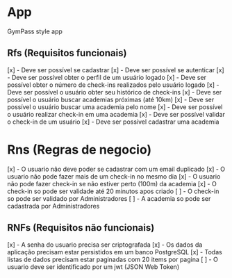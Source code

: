 # App

GymPass style app

## Rfs (Requisitos funcionais)

  [x] - Deve ser possível se cadastrar
  [x] - Deve ser possível se autenticar
  [x] - Deve ser possível obter o perfil de um usuário logado
  [x] - Deve ser possível obter o número de check-ins realizados pelo usuário logado
  [x] - Deve ser possível o usuário obter seu histórico de check-ins
  [x] - Deve ser possível o usuário buscar academias próximas (até 10km)
  [x] - Deve ser possível o usuário buscar uma academia pelo nome
  [x] - Deve ser possível o usuário realizar check-in em uma academia
  [x] - Deve ser possível validar o check-in de um usuário
  [x] - Deve ser possível cadastrar uma academia  

# Rns (Regras de negocio)
  
  [x] - O usuario não deve poder se cadastrar com um email duplicado 
  [x] - O usuario não pode fazer mais de um check-in no mesmo dia
  [x] - O usuario não pode fazer check-in se não estiver perto (100m) da academia 
  [x] - O check-in so pode ser validade até 20 minutos apos criado
  [ ] - O check-in so pode ser validado por Administradores
  [ ] - A academia so pode ser cadastrada por Administradores
  
## RNFs (Requisitos não funcionais)

  [x] - A senha do usuario precisa ser criptografada
  [x] - Os dados da aplicação precisam estar persistidos em um banco PostgreSQL
  [x] - Todas listas de dados precisam estar paginadas com 20 items por pagina
  [ ] - O usuario deve ser identificado por um jwt (JSON Web Token)